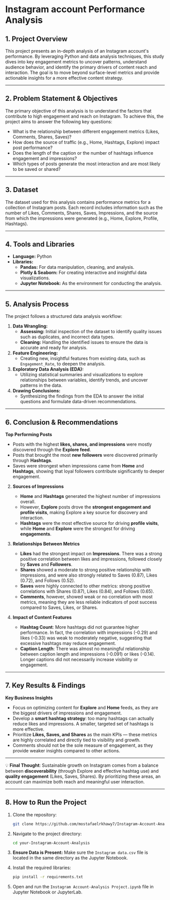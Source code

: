 # Instagram account Performance Analysis

## 1. Project Overview

This project presents an in-depth analysis of an Instagram account's performance. By leveraging Python and data analysis techniques, this study dives into key engagement metrics to uncover patterns, understand audience behavior, and identify the primary drivers of content reach and interaction. The goal is to move beyond surface-level metrics and provide actionable insights for a more effective content strategy.

---

## 2. Problem Statement & Objectives

The primary objective of this analysis is to understand the factors that contribute to high engagement and reach on Instagram. To achieve this, the project aims to answer the following key questions:
* What is the relationship between different engagement metrics (Likes, Comments, Shares, Saves)?
* How does the source of traffic (e.g., Home, Hashtags, Explore) impact post performance?
* Does the length of the caption or the number of hashtags influence engagement and impressions?
* Which types of posts generate the most interaction and are most likely to be saved or shared?

---

## 3. Dataset

The dataset used for this analysis contains performance metrics for a collection of Instagram posts. Each record includes information such as the number of Likes, Comments, Shares, Saves, Impressions, and the source from which the impressions were generated (e.g., Home, Explore, Profile, Hashtags).

---

## 4. Tools and Libraries

* **Language:** Python
* **Libraries:**
    * **Pandas:** For data manipulation, cleaning, and analysis.
    * **Plotly & Seaborn:** For creating interactive and insightful data visualizations.
    * **Jupyter Notebook:** As the environment for conducting the analysis.

---

## 5. Analysis Process

The project follows a structured data analysis workflow:

1.  **Data Wrangling:**
    * **Assessing:** Initial inspection of the dataset to identify quality issues such as duplicates, and incorrect data types.
    * **Cleaning:** Handling the identified issues to ensure the data is accurate and ready for analysis.
2.  **Feature Engineering:**
    * Creating new, insightful features from existing data, such as `Engagement_Rate`, to deepen the analysis.
3.  **Exploratory Data Analysis (EDA):**
    * Utilizing statistical summaries and visualizations to explore relationships between variables, identify trends, and uncover patterns in the data.
4.  **Drawing Conclusions:**
    * Synthesizing the findings from the EDA to answer the initial questions and formulate data-driven recommendations.

---

## 6. Conclusion & Recommendations

 **Top Performing Posts**  
   - Posts with the highest **likes, shares, and impressions** were mostly discovered through the **Explore feed**.  
   - Posts that brought the most **new followers** were discovered primarily through **Hashtags**.  
   - Saves were strongest when impressions came from **Home** and **Hashtags**, showing that loyal followers contribute significantly to deeper engagement.  

2. **Sources of Impressions**  
   - **Home** and **Hashtags** generated the highest number of impressions overall.  
   - However, **Explore** posts drove the **strongest engagement and profile visits**, making Explore a key source for discovery and interaction.  
   - **Hashtags** were the most effective source for driving **profile visits**, while **Home** and **Explore** were the strongest for driving **engagements**.  

3. **Relationships Between Metrics**  
   - **Likes** had the strongest impact on **Impressions**. There was a strong positive correlation between likes and impressions, followed closely by **Saves** and **Followers**.  
   - **Shares** showed a moderate to strong positive relationship with impressions, and were also strongly related to Saves (0.87), Likes (0.72), and Follows (0.52).  
   - **Saves** were highly connected to other metrics: strong positive correlations with Shares (0.87), Likes (0.84), and Follows (0.65).  
   - **Comments**, however, showed weak or no correlation with most metrics, meaning they are less reliable indicators of post success compared to Saves, Likes, or Shares.  

4. **Impact of Content Features**  
   - **Hashtag Count**: More hashtags did not guarantee higher performance. In fact, the correlation with impressions (-0.29) and likes (-0.33) was weak to moderately negative, suggesting that excessive hashtags may reduce engagement.  
   - **Caption Length**: There was almost no meaningful relationship between caption length and impressions (-0.091) or likes (-0.14). Longer captions did not necessarily increase visibility or engagement.  

---

## 7. Key Results & Findings
**Key Business Insights**  
   - Focus on optimizing content for **Explore** and **Home** feeds, as they are the biggest drivers of impressions and engagement.  
   - Develop a **smart hashtag strategy**: too many hashtags can actually reduce likes and impressions. A smaller, targeted set of hashtags is more effective.  
   - Prioritize **Likes, Saves, and Shares** as the main KPIs — these metrics are highly correlated and directly tied to visibility and growth.  
   - Comments should not be the sole measure of engagement, as they provide weaker insights compared to other actions.  

---

💡 **Final Thought**: Sustainable growth on Instagram comes from a balance between **discoverability** (through Explore and effective hashtag use) and **quality engagement** (Likes, Saves, Shares). By prioritizing these areas, an account can maximize both reach and meaningful user interaction.  


---

## 8. How to Run the Project

1.  Clone the repository:
    ```bash
    git clone https://github.com/mostafaelrkhawy7/Instagram-Account-Analysis.git
    ```
2.  Navigate to the project directory:
    ```bash
    cd your-Instagram-Account-Analysis
    ```
3.   **Ensure Data is Present:**
    Make sure the `Instagram data.csv` file is located in the same directory as the Jupyter Notebook.
    
4.  Install the required libraries:
    ```bash
    pip install -r requirements.txt
    ```
5.  Open and run the `Instagram Account-Analysis Project.ipynb` file in Jupyter Notebook or JupyterLab.
